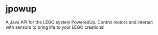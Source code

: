 # jpowup
A Java API for the LEGO system PoweredUp. Control motors and interact with sensors to bring life to your LEGO creations! 
